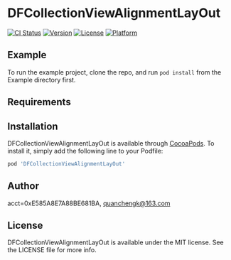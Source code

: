 # DFCollectionViewAlignmentLayOut

[![CI Status](http://img.shields.io/travis/acct<blob>=0xE585A8E7A88BE681BA/DFCollectionViewAlignmentLayOut.svg?style=flat)](https://travis-ci.org/acct<blob>=0xE585A8E7A88BE681BA/DFCollectionViewAlignmentLayOut)
[![Version](https://img.shields.io/cocoapods/v/DFCollectionViewAlignmentLayOut.svg?style=flat)](http://cocoapods.org/pods/DFCollectionViewAlignmentLayOut)
[![License](https://img.shields.io/cocoapods/l/DFCollectionViewAlignmentLayOut.svg?style=flat)](http://cocoapods.org/pods/DFCollectionViewAlignmentLayOut)
[![Platform](https://img.shields.io/cocoapods/p/DFCollectionViewAlignmentLayOut.svg?style=flat)](http://cocoapods.org/pods/DFCollectionViewAlignmentLayOut)

## Example

To run the example project, clone the repo, and run `pod install` from the Example directory first.

## Requirements

## Installation

DFCollectionViewAlignmentLayOut is available through [CocoaPods](http://cocoapods.org). To install
it, simply add the following line to your Podfile:

```ruby
pod 'DFCollectionViewAlignmentLayOut'
```

## Author

acct<blob>=0xE585A8E7A88BE681BA, quanchengk@163.com

## License

DFCollectionViewAlignmentLayOut is available under the MIT license. See the LICENSE file for more info.
